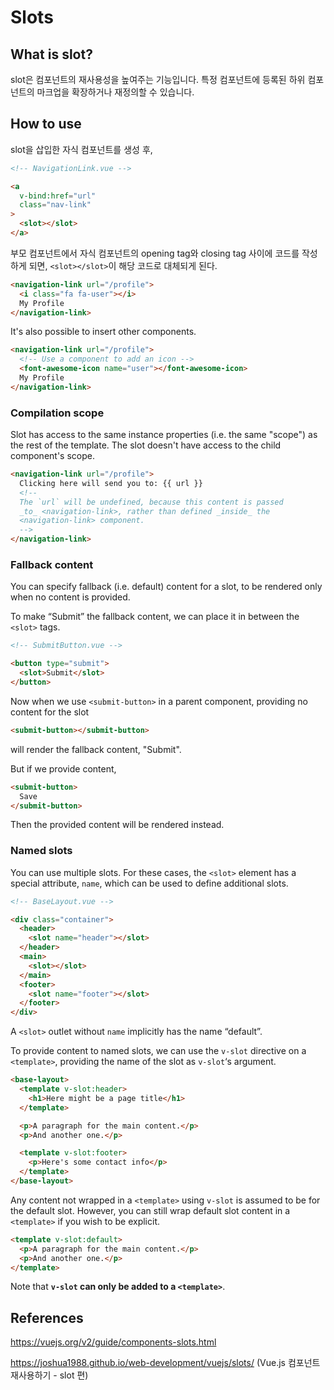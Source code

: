 # Slots

## What is slot?

slot은 컴포넌트의 재사용성을 높여주는 기능입니다. 특정 컴포넌트에 등록된 하위 컴포넌트의 마크업을 확장하거나 재정의할 수 있습니다.

## How to use

slot을 삽입한 자식 컴포넌트를 생성 후,

```html
<!-- NavigationLink.vue -->

<a
  v-bind:href="url"
  class="nav-link"
>
  <slot></slot>
</a>
```

부모 컴포넌트에서 자식 컴포넌트의 opening tag와 closing tag 사이에 코드를 작성하게 되면, `<slot></slot>`이 해당 코드로 대체되게 된다.

```html
<navigation-link url="/profile">
  <i class="fa fa-user"></i>
  My Profile
</navigation-link>
```

It's also possible to insert other components.

```html
<navigation-link url="/profile">
  <!-- Use a component to add an icon -->
  <font-awesome-icon name="user"></font-awesome-icon>
  My Profile
</navigation-link>
```

### Compilation scope

Slot has access to the same instance properties (i.e. the same "scope") as the rest of the template. The slot doesn't have access to the child component's scope.

```html
<navigation-link url="/profile">
  Clicking here will send you to: {{ url }}
  <!--
  The `url` will be undefined, because this content is passed
  _to_ <navigation-link>, rather than defined _inside_ the
  <navigation-link> component.
  -->
</navigation-link>
```

### Fallback content

You can specify fallback (i.e. default) content for a slot, to be rendered only when no content is provided.

To make “Submit” the fallback content, we can place it in between the `<slot>` tags.

```html
<!-- SubmitButton.vue -->

<button type="submit">
  <slot>Submit</slot>
</button>
```

Now when we use `<submit-button>` in a parent component, providing no content for the slot

```html
<submit-button></submit-button>
```

will render the fallback content, "Submit".

But if we provide content,

```html
<submit-button>
  Save
</submit-button>
```

Then the provided content will be rendered instead.

### Named slots

You can use multiple slots. For these cases, the `<slot>` element has a special attribute, `name`, which can be used to define additional slots.

```html
<!-- BaseLayout.vue -->

<div class="container">
  <header>
    <slot name="header"></slot>
  </header>
  <main>
    <slot></slot>
  </main>
  <footer>
    <slot name="footer"></slot>
  </footer>
</div>
```

A `<slot>` outlet without `name` implicitly has the name “default”.

To provide content to named slots, we can use the `v-slot` directive on a `<template>`, providing the name of the slot as `v-slot`‘s argument.

```html
<base-layout>
  <template v-slot:header>
    <h1>Here might be a page title</h1>
  </template>

  <p>A paragraph for the main content.</p>
  <p>And another one.</p>

  <template v-slot:footer>
    <p>Here's some contact info</p>
  </template>
</base-layout>
```

Any content not wrapped in a `<template>` using `v-slot` is assumed to be for the default slot. However, you can still wrap default slot content in a `<template>` if you wish to be explicit.

```html
<template v-slot:default>
  <p>A paragraph for the main content.</p>
  <p>And another one.</p>
</template>
```

Note that **`v-slot` can only be added to a `<template>`**.

## References

https://vuejs.org/v2/guide/components-slots.html

https://joshua1988.github.io/web-development/vuejs/slots/ (Vue.js 컴포넌트 재사용하기 - slot 편)